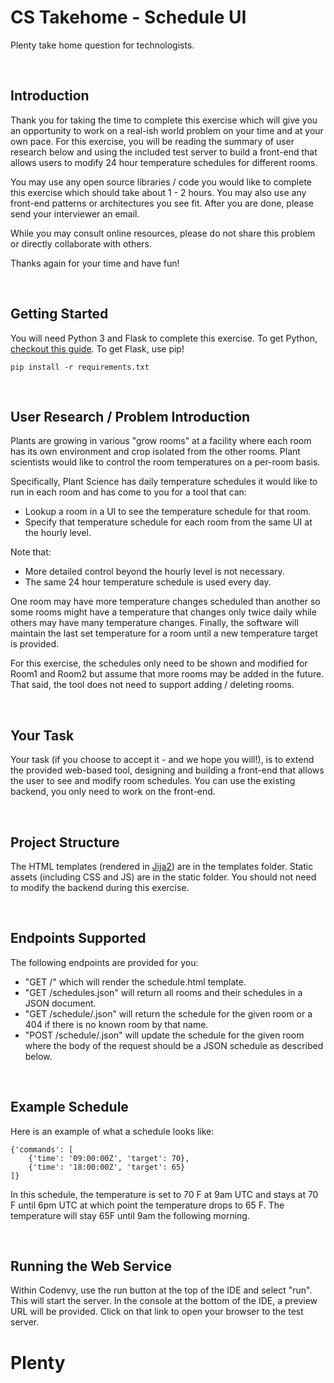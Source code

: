 CS Takehome - Schedule UI
================================================================================
Plenty take home question for technologists.

<br>

Introduction
--------------------------------------------------------------------------------
Thank you for taking the time to complete this exercise which will give you an
opportunity to work on a real-ish world problem on your time and at your own
pace. For this exercise, you will be reading the summary of user research below
and using the included test server to build a front-end that allows users to
modify 24 hour temperature schedules for different rooms.

You may use any open source libraries / code you would like to complete this
exercise which should take about 1 - 2 hours. You may also use any front-end
patterns or architectures you see fit. After you are done, please send your
interviewer an email.

While you may consult online resources, please do not share this problem or
directly collaborate with others.

Thanks again for your time and have fun!

<br>

Getting Started
--------------------------------------------------------------------------------
You will need Python 3 and Flask to complete this exercise. To get Python, [checkout this guide](http://docs.python-guide.org/en/latest/starting/installation/). To get Flask, use pip!

```
pip install -r requirements.txt
```

<br>

User Research / Problem Introduction
--------------------------------------------------------------------------------
Plants are growing in various "grow rooms" at a facility where each room has its
own environment and crop isolated from the other rooms. Plant scientists would
like to control the room temperatures on a per-room basis.

Specifically, Plant Science has daily temperature schedules it would like to
run in each room and has come to you for a tool that can:

 - Lookup a room in a UI to see the temperature schedule for that room.
 - Specify that temperature schedule for each room from the same UI at the
   hourly level.

Note that:

 - More detailed control beyond the hourly level is not necessary.
 - The same 24 hour temperature schedule is used every day.

One room may have more temperature changes scheduled than another
so some rooms might have a temperature that changes only twice daily while
others may have many temperature changes. Finally, the software will maintain
the last set temperature for a room until a new temperature target is provided.

For this exercise, the schedules only need to be shown and modified for Room1
and Room2 but assume that more rooms may be added in the future. That said,
the tool does not need to support adding / deleting rooms.

<br>

Your Task
--------------------------------------------------------------------------------
Your task (if you choose to accept it - and we hope you will!), is to extend the
provided web-based tool, designing and building a front-end that allows the user
to see and modify room schedules. You can use the existing backend, you only
need to work on the front-end.

<br>

Project Structure
--------------------------------------------------------------------------------
The HTML templates (rendered in [Jija2](http://jinja.pocoo.org/docs/2.9/)) are
in the templates folder. Static assets (including CSS and JS) are in the static
folder. You should not need to modify the backend during this exercise.

<br>

Endpoints Supported
--------------------------------------------------------------------------------
The following endpoints are provided for you:

 - "GET /" which will render the schedule.html template.
 - "GET /schedules.json" will return all rooms and their schedules in a JSON
   document.
 - "GET /schedule/<room name>.json" will return the schedule for the given room
   or a 404 if there is no known room by that name.
 - "POST /schedule/<room name>.json" will update the schedule for the given room
   where the body of the request should be a JSON schedule as described below.

<br>

Example Schedule
--------------------------------------------------------------------------------
Here is an example of what a schedule looks like:

```
{'commands': [
    {'time': '09:00:00Z', 'target': 70},
    {'time': '18:00:00Z', 'target': 65}
]}
```

In this schedule, the temperature is set to 70 F at 9am UTC and stays at 70 F
until 6pm UTC at which point the temperature drops to 65 F. The temperature will
stay 65F until 9am the following morning.

<br>

Running the Web Service
--------------------------------------------------------------------------------
Within Codenvy, use the run button at the top of the IDE and select "run". This
will start the server. In the console at the bottom of the IDE, a preview URL
will be provided. Click on that link to open your browser to the test server.
# Plenty
